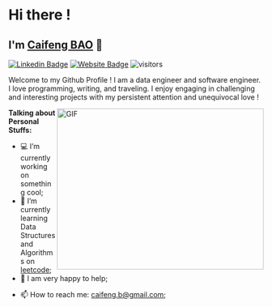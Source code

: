 # Hi there ! 
## I'm <a href="https://baocaifeng.github.io" target="_blank">Caifeng BAO</a> 👋


<!-- social networks -->

[![Linkedin Badge](https://img.shields.io/badge/-LinkedIn-0e76a8?style=flat-square&logo=Linkedin&logoColor=white)](https://www.linkedin.com/in/baocaifeng/)
[![Website Badge](https://img.shields.io/badge/Website-3b5998?style=flat-square&logo=google-chrome&logoColor=white)](https://baocaifeng.github.io/)
![visitors](https://visitor-badge.glitch.me/badge?page_id=baocaifeng.baocaifeng)
<!--
[![Twitter Badge](https://img.shields.io/badge/-Twitter-00acee?style=flat-square&logo=Twitter&logoColor=white)](https://twitter.com/GKassym)
[![Instagram Badge](https://img.shields.io/badge/-Instagram-e4405f?style=flat-square&logo=Instagram&logoColor=white)](https://instagram.com/gkassym/)
[![Medium Badge](https://img.shields.io/badge/medium-%2312100E.svg?&style=for-square&logo=medium&logoColor=white)](https://gapur-kassym.medium.com/)
[![Telegram Badge](https://img.shields.io/badge/-Telegram-0088cc?style=flat-square&logo=Telegram&logoColor=white)](https://t.me/GKassym)
-->

<!-- vistitors
### Glad to see you here! &nbsp; ![gg](https://visitor-badge.glitch.me/badge?page_id=baocaifeng.baocaifeng)
-->
Welcome to my Github Profile !
I am a data engineer and software engineer. I love programming, writing, and traveling.
I enjoy engaging in challenging and interesting projects with my persistent attention and unequivocal love !


<img align="right" alt="GIF" src="https://github.com/Gapur/Gapur/blob/master/coding.gif?raw=true" width="408" height="318" />
  

**Talking about Personal Stuffs:**

- 💻 I’m currently working on something cool;
- 🚀 I’m currently learning Data Structures and Algorithms on [leetcode](https://leetcode.com/baocaifeng/);
- 💬 I am very happy to help;
<!--
- 📝 I regulary write articles on [medium](https://gapur-kassym.medium.com);
-->
- 📫 How to reach me: caifeng.b@gmail.com;

<!--
- 📝 [Resume](https://gkassym.netlify.app/Resume.pdf).
-->
</br>



<!--
**baocaifeng/baocaifeng** is a ✨ _special_ ✨ repository because its `README.md` (this file) appears on your GitHub profile.

Here are some ideas to get you started:

- 🔭 I’m currently working on ...
- 🌱 I’m currently learning ...
- 👯 I’m looking to collaborate on ...
- 🤔 I’m looking for help with ...
- 💬 Ask me about ...
- 📫 How to reach me: ...
- 😄 Pronouns: ...
- ⚡ Fun fact: ...
-->
